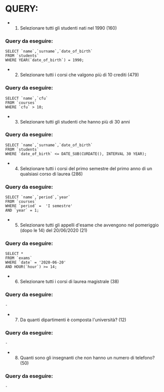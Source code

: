 # QUERY:

- 1.  Selezionare tutti gli studenti nati nel 1990 (160)

### Query da eseguire:

    SELECT `name`,`surname`,`date_of_birth`
    FROM `students`
    WHERE YEAR(`date_of_birth`) = 1990;

- 2.  Selezionare tutti i corsi che valgono più di 10 crediti (479)

### Query da eseguire:

    SELECT `name`,`cfu`
    FROM `courses`
    WHERE `cfu` > 10;

- 3. Selezionare tutti gli studenti che hanno più di 30 anni

### Query da eseguire:

    SELECT `name`,`surname`,`date_of_birth`
    FROM `students`
    WHERE `date_of_birth` <= DATE_SUB(CURDATE(), INTERVAL 30 YEAR);

- 4. Selezionare tutti i corsi del primo semestre del primo anno di un qualsiasi corso di
     laurea (286)

### Query da eseguire:

    SELECT `name`,`period`,`year`
    FROM `courses`
    WHERE `period` =  'I semestre'
    AND `year` = 1;

- 5. Selezionare tutti gli appelli d'esame che avvengono nel pomeriggio (dopo le 14) del
     20/06/2020 (21)

### Query da eseguire:

    SELECT *
    FROM `exams`
    WHERE `date` = '2020-06-20'
    AND HOUR(`hour`) >= 14;

- 6. Selezionare tutti i corsi di laurea magistrale (38)

### Query da eseguire:

    -

- 7. Da quanti dipartimenti è composta l'università? (12)

### Query da eseguire:

    -

- 8. Quanti sono gli insegnanti che non hanno un numero di telefono? (50)

### Query da eseguire:

    -
